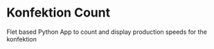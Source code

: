 # Konfektion Count

Flet based Python App to count and display production speeds for the konfektion
